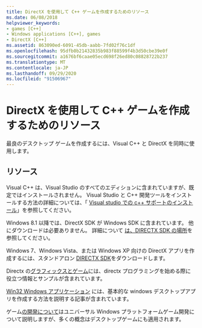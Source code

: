 ```yaml
---
title: DirectX を使用して C++ ゲームを作成するためのリソース
ms.date: 06/08/2018
helpviewer_keywords:
- games [C++]
- Windows applications [C++], games
- DirectX [C++]
ms.assetid: 863090ed-6091-45db-aabb-7fd02f76c1df
ms.openlocfilehash: 95dfb0b21432835b983f88599f4b3d50cbe39e0f
ms.sourcegitcommit: a1676bf6caae05ecd698f26ed80c08828722b237
ms.translationtype: MT
ms.contentlocale: ja-JP
ms.lasthandoff: 09/29/2020
ms.locfileid: "91506967"
---
```

# <a name="resources-for-creating-a-c-game-using-directx"></a>DirectX を使用して C++ ゲームを作成するためのリソース

最良のデスクトップ ゲームを作成するには、Visual C++ と DirectX を同時に使用します。

## <a name="resources"></a>リソース

Visual C++ は、Visual Studio のすべてのエディションに含まれていますが、既定ではインストールされません。 Visual Studio と C++ 開発ツールをインストールする方法の詳細については、「 [Visual studio での c++ サポートのインストール](../build/vscpp-step-0-installation.md)」を参照してください。

Windows 8.1 以降では、DirectX SDK が Windows SDK に含まれています。 他にダウンロードは必要ありません。 詳細について [は、DIRECTX SDK の場所](/windows/win32/directx-sdk--august-2009-)を参照してください。

Windows 7、Windows Vista、または Windows XP 向けの DirectX アプリを作成するには、スタンドアロン [DIRECTX SDK](https://www.microsoft.com/download/details.aspx?displaylang=en&id=6812)をダウンロードします。

Directx の[グラフィックスとゲーム](/windows/win32/directx)には、directx プログラミングを始める際に役立つ情報とサンプルが含まれています。

[Win32 Windows アプリケーション](./desktop-applications-visual-cpp.md) には、基本的な windows デスクトップアプリを作成する方法を説明する記事が含まれています。

ゲーム[の開発について](/windows/uwp/gaming/getting-started)はユニバーサル Windows プラットフォームゲーム開発について説明しますが、多くの概念はデスクトップゲームにも適用されます。
